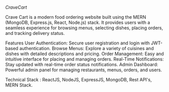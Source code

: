 *CraveCart*

Crave Cart is a modern food ordering website built using the MERN (MongoDB, Express.js, React, Node.js) stack. It provides users with a seamless experience for browsing menus, selecting dishes, placing orders, and tracking delivery status.

Features
User Authentication: Secure user registration and login with JWT-based authentication.
Browse Menus: Explore a variety of cuisines and dishes with detailed descriptions and pricing.
Order Management: Easy and intuitive interface for placing and managing orders.
Real-Time Notifications: Stay updated with real-time order status notifications.
Admin Dashboard: Powerful admin panel for managing restaurants, menus, orders, and users.

Technical Stack : ReactJS, NodeJS, ExpressJS, MongoDB, Rest API's, MERN Stack.





